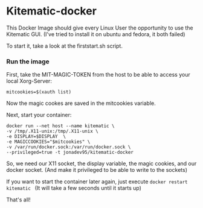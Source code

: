 # Kitematic-docker

This Docker Image should give every Linux User the opportunity to use the Kitematic GUI.
(I've tried to install it on ubuntu and fedora, it both failed)

To start it, take a look at the firststart.sh script.

### Run the image

First, take the MIT-MAGIC-TOKEN from the host to be able to access your local Xorg-Server:


    mitcookies=$(xauth list)


Now the magic cookes are saved in the mitcookies variable.

Next, start your container:

    docker run --net host --name kitematic \
    -v /tmp/.X11-unix:/tmp/.X11-unix \
    -e DISPLAY=$DISPLAY  \
    -e MAGICCOOKIES="$mitcookies" \
    -v /var/run/docker.sock:/var/run/docker.sock \
    --privileged=true -t jonadev95/kitematic-docker


So, we need our X11 socket, the display variable, the magic cookies, and our docker socket. (And make it privileged to be able to write to the sockets)


If you want to start the container later again, just execute ```docker restart kitematic ``` (It will take a few seconds until it starts up)

That's all!
